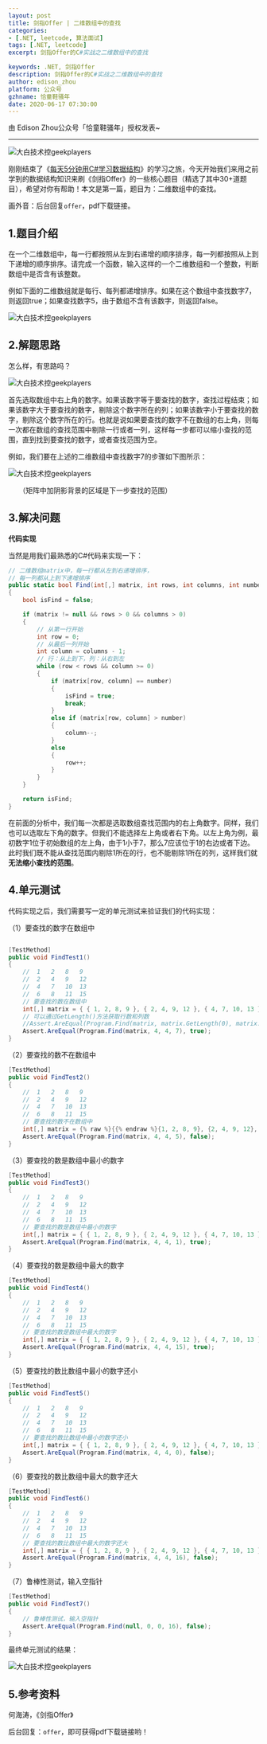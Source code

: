 ```yaml
---
layout: post
title: 剑指Offer | 二维数组中的查找
categories: 
- [.NET, leetcode, 算法面试]
tags: [.NET, leetcode]
excerpt: 剑指Offer的C#实战之二维数组中的查找

keywords: .NET, 剑指Offer
description: 剑指Offer的C#实战之二维数组中的查找
author: edison_zhou
platform: 公众号
gzhname: 恰童鞋骚年
date: 2020-06-17 07:30:00
---
```


由 Edison Zhou公众号「恰童鞋骚年」授权发表~

------

![大白技术控geekplayers](//cdn.jsdelivr.net/gh/yanglr/yanglr.github.io/assets/images/2020/edison-gzh1.png)

刚刚结束了《[每天5分钟用C#学习数据结构](http://mp.weixin.qq.com/s?__biz=MzA4NzQzNTg4Ng==&mid=2651731421&idx=1&sn=f97cc4cd59e60f23341c8548c304fdc8&chksm=8bc3eadcbcb463cabb6bb6e8f3bdb01dd1cd2cc6963300bc36843d9aac6bedb1280e3c667c62&scene=21#wechat_redirect)》的学习之旅，今天开始我们来用之前学到的数据结构知识来刷《剑指Offer》的一些核心题目（精选了其中30+道题目），希望对你有帮助！本文是第一篇，题目为：二维数组中的查找。

画外音：后台回复`offer`，pdf下载链接。

## 1.题目介绍

在一个二维数组中，每一行都按照从左到右递增的顺序排序，每一列都按照从上到下递增的顺序排序。请完成一个函数，输入这样的一个二维数组和一个整数，判断数组中是否含有该整数。

例如下面的二维数组就是每行、每列都递增排序。如果在这个数组中查找数字7，则返回true；如果查找数字5，由于数组不含有该数字，则返回false。

![大白技术控geekplayers](//cdn.jsdelivr.net/gh/yanglr/yanglr.github.io/assets/images/2020/edison-gzh2.png)

## 2.解题思路

怎么样，有思路吗？

![大白技术控geekplayers](//cdn.jsdelivr.net/gh/yanglr/yanglr.github.io/assets/images/2020/edison-gzh3.png)

首先选取数组中右上角的数字。如果该数字等于要查找的数字，查找过程结束；如果该数字大于要查找的数字，剔除这个数字所在的列；如果该数字小于要查找的数字，剔除这个数字所在的行。也就是说如果要查找的数字不在数组的右上角，则每一次都在数组的查找范围中剔除一行或者一列，这样每一步都可以缩小查找的范围，直到找到要查找的数字，或者查找范围为空。

例如，我们要在上述的二维数组中查找数字7的步骤如下图所示：

![大白技术控geekplayers](//cdn.jsdelivr.net/gh/yanglr/yanglr.github.io/assets/images/2020/edison-gzh4.jpg)

　　（矩阵中加阴影背景的区域是下一步查找的范围）

## 3.解决问题

**代码实现**

当然是用我们最熟悉的C#代码来实现一下：

```csharp
// 二维数组matrix中，每一行都从左到右递增排序，
// 每一列都从上到下递增排序
public static bool Find(int[,] matrix, int rows, int columns, int number)
{
    bool isFind = false;

    if (matrix != null && rows > 0 && columns > 0)
    {
        // 从第一行开始
        int row = 0;
        // 从最后一列开始
        int column = columns - 1;
        // 行：从上到下，列：从右到左
        while (row < rows && column >= 0)
        {
            if (matrix[row, column] == number)
            {
                isFind = true;
                break;
            }
            else if (matrix[row, column] > number)
            {
                column--;
            }
            else
            {
                row++;
            }
        }
    }

    return isFind;
}
```



在前面的分析中，我们每一次都是选取数组查找范围内的右上角数字。同样，我们也可以选取左下角的数字。但我们不能选择左上角或者右下角。以左上角为例，最初数字1位于初始数组的左上角，由于1小于7，那么7应该位于1的右边或者下边。此时我们既不能从查找范围内剔除1所在的行，也不能剔除1所在的列，这样我们就**无法缩小查找的范围**。



## 4.单元测试

代码实现之后，我们需要写一定的单元测试来验证我们的代码实现：

（1）要查找的数字在数组中


```csharp

[TestMethod]
public void FindTest1()
{
    //  1   2   8   9
    //  2   4   9   12
    //  4   7   10  13
    //  6   8   11  15
    // 要查找的数在数组中
    int[,] matrix = { { 1, 2, 8, 9 }, { 2, 4, 9, 12 }, { 4, 7, 10, 13 }, { 6, 8, 11, 15 } };
    // 可以通过GetLength()方法获取行数和列数
    //Assert.AreEqual(Program.Find(matrix, matrix.GetLength(0), matrix.GetLength(1), 7), true);
    Assert.AreEqual(Program.Find(matrix, 4, 4, 7), true);
}
```

（2）要查找的数不在数组中

```csharp
[TestMethod]
public void FindTest2()
{
    //  1   2   8   9
    //  2   4   9   12
    //  4   7   10  13
    //  6   8   11  15
    // 要查找的数不在数组中
    int[,] matrix = {% raw %}{{% endraw %}{1, 2, 8, 9}, {2, 4, 9, 12}, {4, 7, 10, 13}, {6, 8, 11, 15} {% raw %}{{% endraw %};
    Assert.AreEqual(Program.Find(matrix, 4, 4, 5), false);
}
```

（3）要查找的数是数组中最小的数字

```csharp
[TestMethod]
public void FindTest3()
{
    //  1   2   8   9
    //  2   4   9   12
    //  4   7   10  13
    //  6   8   11  15
    // 要查找的数是数组中最小的数字
    int[,] matrix = { { 1, 2, 8, 9 }, { 2, 4, 9, 12 }, { 4, 7, 10, 13 }, { 6, 8, 11, 15 } };
    Assert.AreEqual(Program.Find(matrix, 4, 4, 1), true);
}
```

（4）要查找的数是数组中最大的数字
```csharp
[TestMethod]
public void FindTest4()
{
    //  1   2   8   9
    //  2   4   9   12
    //  4   7   10  13
    //  6   8   11  15
    // 要查找的数是数组中最大的数字
    int[,] matrix = { { 1, 2, 8, 9 }, { 2, 4, 9, 12 }, { 4, 7, 10, 13 }, { 6, 8, 11, 15 } };
    Assert.AreEqual(Program.Find(matrix, 4, 4, 15), true);
}
```

（5）要查找的数比数组中最小的数字还小

```csharp
[TestMethod]
public void FindTest5()
{
    //  1   2   8   9
    //  2   4   9   12
    //  4   7   10  13
    //  6   8   11  15
    // 要查找的数比数组中最小的数字还小
    int[,] matrix = { { 1, 2, 8, 9 }, { 2, 4, 9, 12 }, { 4, 7, 10, 13 }, { 6, 8, 11, 15 } };
    Assert.AreEqual(Program.Find(matrix, 4, 4, 0), false);
}
```

（6）要查找的数比数组中最大的数字还大


```csharp
[TestMethod]
public void FindTest6()
{
    //  1   2   8   9
    //  2   4   9   12
    //  4   7   10  13
    //  6   8   11  15
    // 要查找的数比数组中最大的数字还大
    int[,] matrix = { { 1, 2, 8, 9 }, { 2, 4, 9, 12 }, { 4, 7, 10, 13 }, { 6, 8, 11, 15 } };
    Assert.AreEqual(Program.Find(matrix, 4, 4, 16), false);
}
```

（7）鲁棒性测试，输入空指针

```csharp
[TestMethod]
public void FindTest7()
{
    // 鲁棒性测试，输入空指针
    Assert.AreEqual(Program.Find(null, 0, 0, 16), false);
}
```

最终单元测试的结果：

![大白技术控geekplayers](//cdn.jsdelivr.net/gh/yanglr/yanglr.github.io/assets/images/2020/edison-gzh5.png "单元测试")

## 5.参考资料

何海涛，《剑指Offer》

后台回复：`offer`，即可获得pdf下载链接哟！
